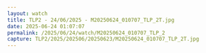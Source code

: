 ```yaml
---
layout: watch
title: TLP2 - 24/06/2025 - M20250624_010707_TLP_2T.jpg
date: 2025-06-24 01:07:07
permalink: /2025/06/24/watch/M20250624_010707_TLP_2
capture: TLP2/2025/202506/20250623/M20250624_010707_TLP_2T.jpg
---
```

